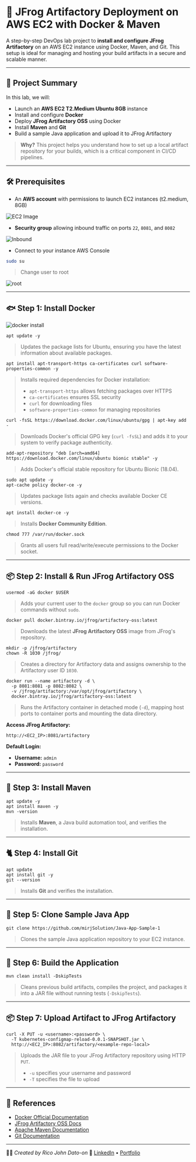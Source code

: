 # 🚀 JFrog Artifactory Deployment on AWS EC2 with Docker & Maven

A step-by-step DevOps lab project to **install and configure JFrog Artifactory** on an AWS EC2 instance using Docker, Maven, and Git. This setup is ideal for managing and hosting your build artifacts in a secure and scalable manner.

---

## 📅 Project Summary

In this lab, we will:

- Launch an **AWS EC2 T2.Medium Ubuntu 8GB** instance
- Install and configure **Docker**
- Deploy **JFrog Artifactory OSS** using Docker
- Install **Maven** and **Git**
- Build a sample Java application and upload it to JFrog Artifactory

> **Why?** This project helps you understand how to set up a local artifact repository for your builds, which is a critical component in CI/CD pipelines.

---

## 🛠️ Prerequisites

- An **AWS account** with permissions to launch EC2 instances (t2.medium, 8GB)

![EC2 Image](images/ec2.png)

- **Security group** allowing inbound traffic on ports `22`, `8081`, and `8082`

![Inbound](images/inbound.png)

- Connect to your instance AWS Console

```bash
sudo su
```

> Change user to root

![root](images/root.png)

---

## 🐟 Step 1: Install Docker

![docker install](images/dockIns.gif)

```
apt update -y
```

> Updates the package lists for Ubuntu, ensuring you have the latest information about available packages.

```
apt install apt-transport-https ca-certificates curl software-properties-common -y
```

> Installs required dependencies for Docker installation:
>
> - `apt-transport-https` allows fetching packages over HTTPS
> - `ca-certificates` ensures SSL security
> - `curl` for downloading files
> - `software-properties-common` for managing repositories

```
curl -fsSL https://download.docker.com/linux/ubuntu/gpg | apt-key add -
```

> Downloads Docker's official GPG key (`curl -fsSL`) and adds it to your system to verify package authenticity.

```
add-apt-repository "deb [arch=amd64] https://download.docker.com/linux/ubuntu bionic stable" -y
```

> Adds Docker's official stable repository for Ubuntu Bionic (18.04).

```
sudo apt update -y
apt-cache policy docker-ce -y
```

> Updates package lists again and checks available Docker CE versions.

```
apt install docker-ce -y
```

> Installs **Docker Community Edition**.

```
chmod 777 /var/run/docker.sock
```

> Grants all users full read/write/execute permissions to the Docker socket.

---

## 📦 Step 2: Install & Run JFrog Artifactory OSS

```
usermod -aG docker $USER
```

> Adds your current user to the `docker` group so you can run Docker commands without `sudo`.

```
docker pull docker.bintray.io/jfrog/artifactory-oss:latest
```

> Downloads the latest **JFrog Artifactory OSS** image from JFrog's repository.

```
mkdir -p /jfrog/artifactory
chown -R 1030 /jfrog/
```

> Creates a directory for Artifactory data and assigns ownership to the Artifactory user ID `1030`.

```
docker run --name artifactory -d \
  -p 8081:8081 -p 8082:8082 \
  -v /jfrog/artifactory:/var/opt/jfrog/artifactory \
  docker.bintray.io/jfrog/artifactory-oss:latest
```

> Runs the Artifactory container in detached mode (`-d`), mapping host ports to container ports and mounting the data directory.

**Access JFrog Artifactory:**

```
http://<EC2_IP>:8081/artifactory
```

**Default Login:**

- **Username:** `admin`
- **Password:** `password`

---

## 📁 Step 3: Install Maven

```
apt update -y
apt install maven -y
mvn -version
```

> Installs **Maven**, a Java build automation tool, and verifies the installation.

---

## 🐈 Step 4: Install Git

```
apt update
apt install git -y
git --version
```

> Installs **Git** and verifies the installation.

---

## 🔖 Step 5: Clone Sample Java App

```
git clone https://github.com/mirjSolution/Java-App-Sample-1
```

> Clones the sample Java application repository to your EC2 instance.

---

## 💪 Step 6: Build the Application

```
mvn clean install -DskipTests
```

> Cleans previous build artifacts, compiles the project, and packages it into a JAR file without running tests (`-DskipTests`).

---

## 📦 Step 7: Upload Artifact to JFrog Artifactory

```
curl -X PUT -u <username>:<password> \
  -T kubernetes-configmap-reload-0.0.1-SNAPSHOT.jar \
  http://<EC2_IP>:8082/artifactory/<example-repo-local>
```

> Uploads the JAR file to your JFrog Artifactory repository using HTTP `PUT`.
>
> - `-u` specifies your username and password
> - `-T` specifies the file to upload

---

## 🔗 References

- [Docker Official Documentation](https://docs.docker.com/reference/)
- [JFrog Artifactory OSS Docs](https://jfrog.com/help/r/jfrog-artifactory-documentation/jfrog-artifactory)
- [Apache Maven Documentation](https://maven.apache.org/guides/index.html)
- [Git Documentation](https://git-scm.com/doc)

---

🧑‍💻 _Created by Rico John Dato-on_
🔗 [LinkedIn](https://www.linkedin.com/in/rico-john-dato-on) • [Portfolio](https://ricodatoon.netlify.app)
